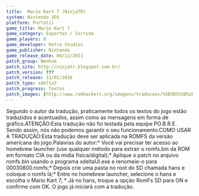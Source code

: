 ```yaml
---
title:  Mario Kart 7 (NinjaTR)
system: Nintendo 3DS
platform: Portátil
game_title: Mario Kart 7
game_category: Esportes / Corrida
game_players: 8
game_developer: Retro Studios
game_publisher: Nintendo
game_release_date: 04/12/2011
patch_group: Nenhum
patch_site: http://ninjatr.blogspot.com.br/
patch_version: ???
patch_release: 13/01/2016
patch_type: xdelta3
patch_progress: Textos
patch_images: [http://www.romhackers.org/imagens/traducoes/%5B3DS%5D%20Mario%20Kart%207%20-%20NinjaTR%20-%201.jpg,http://www.romhackers.org/imagens/traducoes/%5B3DS%5D%20Mario%20Kart%207%20-%20NinjaTR%20-%202.jpg,http://www.romhackers.org/imagens/traducoes/%5B3DS%5D%20Mario%20Kart%207%20-%20NinjaTR%20-%203.jpg]
---
```

Segundo o autor da tradução, praticamente todos os textos do jogo estão traduzidos e acentuados, assim como as mensagens em forma de gráfico.ATENÇÃO:Esta tradução não foi testada pela equipe PO.B.R.E. Sendo assim, nós não podemos garantir o seu funcionamento.COMO USAR A TRADUÇÃO:Esta tradução deve ser aplicada na ROMFS da versão americana do jogo.Palavras do autor:* Você vai precisar ter acesso ao homebrew launcher (use qualquer método para extrair o romfs.bin da ROM em formato CIA ou da mídia física/digital);* Aplique o patch no arquivo romfs.bin usando o programa xdeltaUI.exe e renomeie-o para 00030800.romfs;* Depois crie uma pasta no root do SD chamada hans e coloque o romfs lá;* Entre no homebrew launcher, selecione o hans e escolha o Mario Kart 7; * Já no hans, troque a opção RomFs SD para ON e confirme com OK. O jogo já iniciará com a tradução.